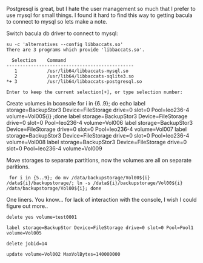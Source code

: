 Postgresql is great, but I hate the user management so much that I prefer to use mysql for small things.
I found it hard to find this way to getting bacula to connect to mysql so lets make a note.

Switch bacula db driver to connect to mysql:

    su -c 'alternatives --config libbaccats.so'
    There are 3 programs which provide 'libbaccats.so'.

      Selection    Command
    -----------------------------------------------
       1           /usr/lib64/libbaccats-mysql.so
       2           /usr/lib64/libbaccats-sqlite3.so
    *+ 3           /usr/lib64/libbaccats-postgresql.so

    Enter to keep the current selection[+], or type selection number:


Create volumes in bconsole
     for i in {6..9}; do echo label storage=BackupStor3 Device=FileStorage drive=0 slot=0 Pool=leo236-4 volume=Vol00${i} ;done
     label storage=BackupStor3 Device=FileStorage drive=0 slot=0 Pool=leo236-4 volume=Vol006
     label storage=BackupStor3 Device=FileStorage drive=0 slot=0 Pool=leo236-4 volume=Vol007
     label storage=BackupStor3 Device=FileStorage drive=0 slot=0 Pool=leo236-4 volume=Vol008
     label storage=BackupStor3 Device=FileStorage drive=0 slot=0 Pool=leo236-4 volume=Vol009

Move storages to separate partitions, now the volumes are all on separate paritions.

     for i in {5..9}; do mv /data/backupstorage/Vol00${i} /data${i}/backupstorage/; ln -s /data${i}/backupstorage/Vol00${i} /data/backupstorage/Vol00${i}; done


One liners. You know... for lack of interaction with the console, I wish I could figure out more..

    delete yes volume=test0001

    label storage=BackupStor Device=FileStorage drive=0 slot=0 Pool=Pool1 volume=Vol005

    delete jobid=14

    update volume=Vol002 MaxVolBytes=140000000

